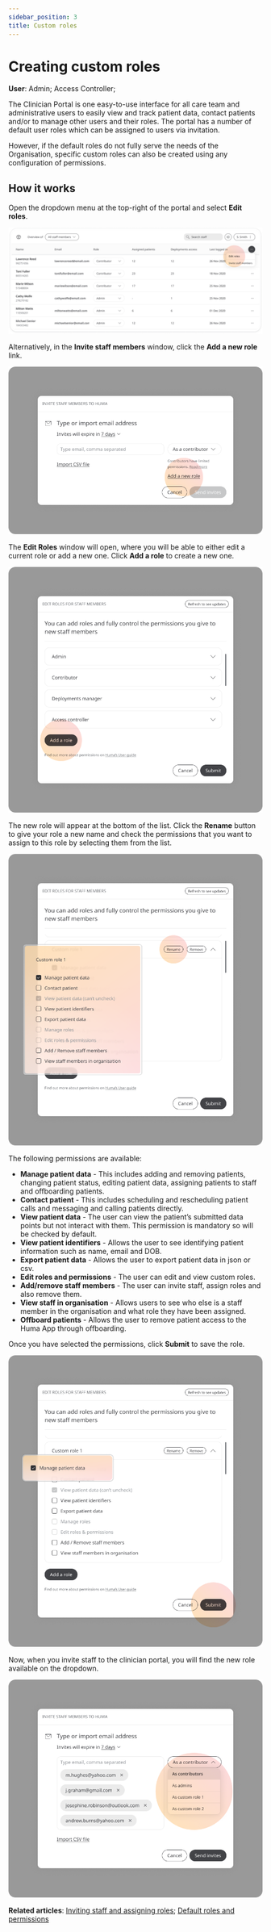 ```yaml
---
sidebar_position: 3
title: Custom roles
---
```

# Creating custom roles
**User**: Admin; Access Controller; 

The Clinician Portal is one easy-to-use interface for all care team and administrative users to easily view and track patient data, contact patients and/or to manage other users and their roles. The portal has a number of default user roles which can be assigned to users via invitation. 

However, if the default roles do not fully serve the needs of the Organisation, specific custom roles can also be created using any configuration of permissions.
## How it works
Open the dropdown menu at the top-right of the portal and select **Edit roles**.

![Edit roles](./assets/CustomRoles01.png)

Alternatively, in the **Invite staff members** window, click the **Add a new role** link.

![Add new role](./assets/CustomRoles02.png)

The **Edit Roles** window will open, where you will be able to either edit a current role or add a new one. Click **Add a role** to create a new one.

![Add a role](./assets/CustomRoles03.png)

The new role will appear at the bottom of the list. Click the **Rename** button to give your role a new name and check the permissions that you want to assign to this role by selecting them from the list.

![Rename](./assets/CustomRoles04.png)

The following permissions are available: 
- **Manage patient data** - This includes adding and removing patients, changing patient status, editing patient data, assigning patients to staff and offboarding patients.
- **Contact patient** - This includes scheduling and rescheduling patient calls and messaging and calling patients directly.
- **View patient data** - The user can view the patient’s submitted data points but not interact with them. This permission is mandatory so will be checked by default.
- **View patient identifiers** - Allows the user to see identifying patient information such as name, email and DOB.
- **Export patient data** - Allows the user to export patient data in json or csv.
- **Edit roles and permissions** - The user can edit and view custom roles.
- **Add/remove staff members** - The user can invite staff, assign roles and also remove them.
- **View staff in organisation** - Allows users to see who else is a staff member in the organisation and what role they have been assigned.
- **Offboard patients** - Allows the user to remove patient access to the Huma App through offboarding.

Once you have selected the permissions, click **Submit** to save the role.

![Select permissions](./assets/CustomRoles05.png)

Now, when you invite staff to the clinician portal, you will find the new role available on the dropdown.

![Select new role](./assets/CustomRoles06.png)

**Related articles**: [Inviting staff and assigning roles](./inviting-staff-and-assigning-roles.md); [Default roles and permissions](./default-roles-and-permissions.md)

